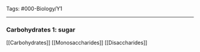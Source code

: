 Tags: #000-Biology/Y1

---
### Carbohydrates 1: sugar
[[Carbohydrates]]
[[Monosaccharides]]
[[Disaccharides]]

